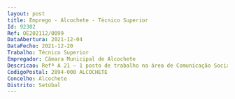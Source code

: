 ```yaml
--- 
layout: post
title: Emprego - Alcochete - Técnico Superior
Id: 92302
Ref: OE202112/0099
DataAbertura: 2021-12-04
DataFecho: 2021-12-20
Trabalho: Técnico Superior
Empregador: Câmara Municipal de Alcochete
Descricao: Refª A 21 – 1 posto de trabalho na área de Comunicação Social (GCI)Delinear, propor e executar as grandes linhas a que deve obedecer a política da comunicação global da Câmara Municipal de Alcochete, operacionalizando a estratégia de comunicação no Setor de Comunicação e Imagem  Promover a Imagem do município  criar conteúdos multimédia, gerir conteúdos e bases de dados na área da fotografia 
CodigoPostal: 2894-000 ALCOCHETE
Concelho: Alcochete
Distrito: Setúbal
--- 
```

